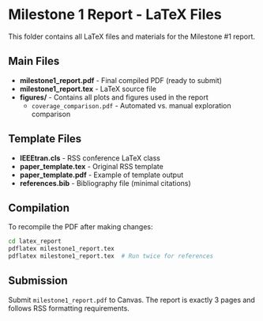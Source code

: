 # Milestone 1 Report - LaTeX Files

This folder contains all LaTeX files and materials for the Milestone #1 report.

## Main Files

- **milestone1_report.pdf** - Final compiled PDF (ready to submit)
- **milestone1_report.tex** - LaTeX source file
- **figures/** - Contains all plots and figures used in the report
  - `coverage_comparison.pdf` - Automated vs. manual exploration comparison

## Template Files

- **IEEEtran.cls** - RSS conference LaTeX class
- **paper_template.tex** - Original RSS template
- **paper_template.pdf** - Example of template output
- **references.bib** - Bibliography file (minimal citations)

## Compilation

To recompile the PDF after making changes:

```bash
cd latex_report
pdflatex milestone1_report.tex
pdflatex milestone1_report.tex  # Run twice for references
```

## Submission

Submit `milestone1_report.pdf` to Canvas. The report is exactly 3 pages and follows RSS formatting requirements.
